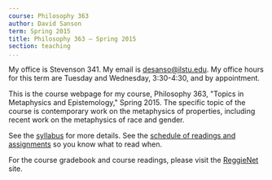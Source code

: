 ```yaml
---
course: Philosophy 363
author: David Sanson
term: Spring 2015
title: Philosophy 363 — Spring 2015
section: teaching
...
```


My office is Stevenson 341. My email is <desanso@ilstu.edu>. My office
hours for this term are Tuesday and Wednesday, 3:30-4:30, and by
appointment.

This is the course webpage for my course, Philosophy 363, "Topics in
Metaphysics and Epistemology," Spring 2015. The specific topic of the course
is contemporary work on the metaphysics of properties, including recent work
on the metaphysics of race and gender.

See the [syllabus](syllabus.html) for more details. See the [schedule of 
readings and assignments](assignments.html) so you know what to read when.

For the course gradebook and course readings, please visit the 
[ReggieNet](https://reggienet.illinoisstate.edu/xsl-portal/site/88232b80-24ab-4024-b182-847dc5e8409a) 
site.

